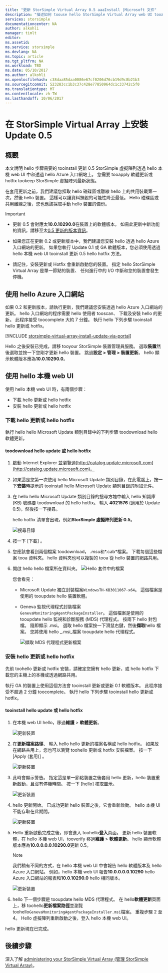 ```yaml
---
title: "更新 StorSimple Virtual Array 0.5 aaaInstall |Microsoft 文件"
description: "描述如何 toouse hello StorSimple Virtual Array web UI tooapply 更新使用 hello Azure 入口網站與 hotfix 方法"
services: storsimple
documentationcenter: NA
author: alkohli
manager: timlt
editor: 
ms.assetid: 
ms.service: storsimple
ms.devlang: NA
ms.topic: article
ms.tgt_pltfrm: NA
ms.workload: TBD
ms.date: 05/10/2017
ms.author: alkohli
ms.openlocfilehash: c38daa85daa0086e67cf0206d76cb19d9c8b21b3
ms.sourcegitcommit: 523283cc1b3c37c428e77850964dc1c33742c5f0
ms.translationtype: MT
ms.contentlocale: zh-TW
ms.lasthandoff: 10/06/2017
---
```

# <a name="install-update-05-on-your-storsimple-virtual-array"></a>在 StorSimple Virtual Array 上安裝 Update 0.5

## <a name="overview"></a>概觀

本文說明 hello 步驟需要的 tooinstall 更新 0.5 StorSimple 虛擬陣列透過 hello 本機 web UI 中和透過 hello Azure 入口網站上。 您需要 tooapply 軟體更新或 hotfix tookeep StorSimple 虛擬陣列最新狀態。

在套用更新之前，我們建議您採取 hello 磁碟區或離線 hello 上的共用裝載第一次，然後 hello 裝置。 這樣可以讓資料損毀的可能性降至最低。 Hello 磁碟區或共用離線之後，您也應該採取手動 hello 裝置的備份。

> [!IMPORTANT]
> - 更新 0.5 會對應太**10.0.10290.0**在裝置上的軟體版本。 如需此更新中新功能的資訊，請移至太[0.5 更新的版本資訊](storsimple-virtual-array-update-05-release-notes.md)。
>
> - 如果您正在更新 0.2 或更新版本中，我們建議您安裝 hello 透過 hello Azure 入口網站的更新。 如果您執行 Update 0.1 或 GA 軟體版本，您必須使用透過 hello 本機 web UI tooinstall 更新 0.5 hello hotfix 方法。
>
> - 請記住，安裝更新或 Hotfix 會重新啟動您的裝置。 指定 hello StorSimple Virtual Array 是單一節點的裝置、 任何進行中的 I/O 中斷和您的裝置會發生停機。

## <a name="use-hello-azure-portal"></a>使用 hello Azure 入口網站

如果 0.2 和更新版本，請執行更新，我們建議您安裝透過 hello Azure 入口網站的更新。 hello 入口網站的程序需要 hello 使用者 tooscan、 下載及安裝 hello 的更新。 此程序接受 toocomplete 大約 7 分鐘。 執行 hello 下列步驟 tooinstall hello 更新或 hotfix。

[!INCLUDE [storsimple-virtual-array-install-update-via-portal](../../includes/storsimple-virtual-array-install-update-via-portal-04.md)]

Hello 之後安裝已完成，請移 tooyour StorSimple 裝置管理員服務。 選取**裝置**然後選取並按一下您剛才更新 hello 裝置。 跳過**設定 > 管理 > 裝置更新**。 hello 顯示軟體版本應為**10.0.10290.0**。

## <a name="use-hello-local-web-ui"></a>使用 hello 本機 web UI

使用 hello 本機 web UI 時，有兩個步驟：

* 下載 hello 更新或 hello hotfix
* 安裝 hello 更新或 hello hotfix

### <a name="download-hello-update-or-hello-hotfix"></a>下載 hello 更新或 hello hotfix

執行 hello hello Microsoft Update 類別目錄中的下列步驟 toodownload hello 軟體更新。

#### <a name="toodownload-hello-update-or-hello-hotfix"></a>toodownload hello update 或 hello hotfix

1. 啟動 Internet Explorer 並瀏覽過[http://catalog.update.microsoft.com](http://catalog.update.microsoft.com)。

2. 如果這是您第一次使用 hello Microsoft Update 類別目錄，在此電腦上，按一下**安裝**時提示的 tooinstall hello Microsoft Update 類別目錄的附加元件。

3. 在 hello hello Microsoft Update 類別目錄的搜尋方塊中輸入 hello 知識庫 (KB) 號碼要 toodownload 的 hello hotfix。 輸入 **4021576** (適用於 Update 0.5)，然後按一下搜尋。
   
    hello hotfix 清單會出現，例如**StorSimple 虛擬陣列更新 0.5**。
   
    ![搜尋目錄](./media/storsimple-virtual-array-install-update-05/download1.png)

4. 按一下 [下載] 。 

5. 您應該會看到兩個檔案 toodownload， *.msu*和*.cab*檔案。 下載每個這些檔案 tooa 資料夾。 hello 資料夾也可以複製的 tooa 從 hello 裝置的網路共用。

6. 開啟 hello hello 檔案所在資料夾。
    ![Hello 套件中的檔案](./media/storsimple-virtual-array-install-update-05/update05folder.png)

    您會看見：
    -  Microsoft Update 獨立封裝檔案`WindowsTH-KB3011067-x64`。 這個檔案是使用的 tooupdate hello 裝置軟體。
    - Geneva 監視代理程式封裝檔案`GenevaMonitoringAgentPackageInstaller`。 這個檔案是使用的 tooupdate hello 監視和診斷服務 (MDS) 代理程式。 按兩下 hello 封包檔。 隨即顯示 .msi。 選取 hello 檔案按一下滑鼠右鍵，然後**擷取**hello 檔案。 您將使用 hello _.msi_檔案 tooupdate hello 代理程式。

        ![擷取 MDS 代理程式更新檔案](./media/storsimple-virtual-array-install-update-05/extract-geneva-monitoring-agent-installer.png)
        
    

### <a name="install-hello-update-or-hello-hotfix"></a>安裝 hello 更新或 hello hotfix

先前 toohello 更新或 hotfix 安裝，請確定您擁有 hello 更新，或 hello hotfix 下載您的主機上的本機或透過網路共用。

執行 GA 的裝置上使用這個方法會 tooinstall 更新或更新 0.1 軟體版本。 此程序接受不超過 2 分鐘 toocomplete。 執行 hello 下列步驟 tooinstall hello 更新或 hotfix。

#### <a name="tooinstall-hello-update-or-hello-hotfix"></a>tooinstall hello update 或 hello hotfix

1. 在本機 web UI hello，移過**維護** > **軟體更新**。
   
    ![更新裝置](./media/storsimple-virtual-array-install-update-05/update1m.png)

2. 在**更新檔案路徑**、 輸入 hello hello 更新的檔案名稱或 hello hotfix。 如果放在網路共用上，您也可以瀏覽 toohello 更新或 hotfix 安裝檔案。 按一下 [Apply (套用)] 。
   
    ![更新裝置](./media/storsimple-virtual-array-install-update-05/update2m.png)

3. 此時會顯示警告。 指定這是單一節點裝置之後套用 hello 更新，hello 裝置重新啟動，且沒有停機時間。 按一下 [hello] 核取圖示。
   
   ![更新裝置](./media/storsimple-virtual-array-install-update-05/update3m.png)

4. hello 更新開始。 已成功更新 hello 裝置之後，它會重新啟動。 hello 本機 UI 不能存取在此期間。
   
    ![更新裝置](./media/storsimple-virtual-array-install-update-05/update5m.png)

5. Hello 重新啟動完成之後，即會進入 toohello**登入**頁面。 更新 hello 裝置軟體，在 hello 本機 web UI，tooverify 移過**維護** > **軟體更新**。 hello 顯示軟體版本應為**10.0.0.0.0.10290.0**更新 0.5。
   
   > [!NOTE]
   > 我們稍有不同的方式，在 hello 本機 web UI 中會報告 hello 軟體版本及 hello Azure 入口網站。 例如，hello 本機 web UI 報告**10.0.0.0.0.10290** hello Azure 入口網站的報表和**10.0.10290.0** hello 相同版本。
   
    ![更新裝置](./media/storsimple-virtual-array-install-update-05/update6m.png)

6. hello 下一個步驟是 tooupdate hello MDS 代理程式。 在 hello**軟體更新**頁面上，移 toohello**更新檔案路徑**並瀏覽 toohello`GenevaMonitoringAgentPackageInstaller.msi`檔案。 重複步驟 2 至 4。 Hello 虛擬陣列重新啟動之後，登入 hello 本機 web UI。

hello 更新現在已完成。

## <a name="next-steps"></a>後續步驟

深入了解 [administering your StorSimple Virtual Array (管理 StorSimple Virtual Array)](storsimple-ova-web-ui-admin.md)。

